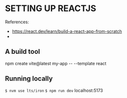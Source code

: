 # SETTING UP REACTJS

References:
- https://react.dev/learn/build-a-react-app-from-scratch
- 

## A build tool
npm create vite@latest my-app -- --template react

## Running locally
`$ nvm use lts/iron`
`$ npm run dev`
localhost:5173
